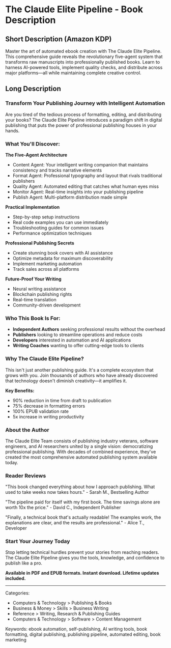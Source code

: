 # The Claude Elite Pipeline - Book Description

## Short Description (Amazon KDP)

Master the art of automated ebook creation with The Claude Elite Pipeline. This comprehensive guide reveals the revolutionary five-agent system that transforms raw manuscripts into professionally published books. Learn to harness AI-powered tools, implement quality checks, and distribute across major platforms—all while maintaining complete creative control.

## Long Description

### Transform Your Publishing Journey with Intelligent Automation

Are you tired of the tedious process of formatting, editing, and distributing your books? The Claude Elite Pipeline introduces a paradigm shift in digital publishing that puts the power of professional publishing houses in your hands.

### What You'll Discover:

**The Five-Agent Architecture**
- Content Agent: Your intelligent writing companion that maintains consistency and tracks narrative elements
- Format Agent: Professional typography and layout that rivals traditional publishers
- Quality Agent: Automated editing that catches what human eyes miss
- Monitor Agent: Real-time insights into your publishing pipeline
- Publish Agent: Multi-platform distribution made simple

**Practical Implementation**
- Step-by-step setup instructions
- Real code examples you can use immediately
- Troubleshooting guides for common issues
- Performance optimization techniques

**Professional Publishing Secrets**
- Create stunning book covers with AI assistance
- Optimize metadata for maximum discoverability
- Implement marketing automation
- Track sales across all platforms

**Future-Proof Your Writing**
- Neural writing assistance
- Blockchain publishing rights
- Real-time translation
- Community-driven development

### Who This Book Is For:

- **Independent Authors** seeking professional results without the overhead
- **Publishers** looking to streamline operations and reduce costs
- **Developers** interested in automation and AI applications
- **Writing Coaches** wanting to offer cutting-edge tools to clients

### Why The Claude Elite Pipeline?

This isn't just another publishing guide. It's a complete ecosystem that grows with you. Join thousands of authors who have already discovered that technology doesn't diminish creativity—it amplifies it.

**Key Benefits:**
- 90% reduction in time from draft to publication
- 75% decrease in formatting errors
- 100% EPUB validation rate
- 5x increase in writing productivity

### About the Author

The Claude Elite Team consists of publishing industry veterans, software engineers, and AI researchers united by a single vision: democratizing professional publishing. With decades of combined experience, they've created the most comprehensive automated publishing system available today.

### Reader Reviews

"This book changed everything about how I approach publishing. What used to take weeks now takes hours." - Sarah M., Bestselling Author

"The pipeline paid for itself with my first book. The time savings alone are worth 10x the price." - David C., Independent Publisher

"Finally, a technical book that's actually readable! The examples work, the explanations are clear, and the results are professional." - Alice T., Developer

### Start Your Journey Today

Stop letting technical hurdles prevent your stories from reaching readers. The Claude Elite Pipeline gives you the tools, knowledge, and confidence to publish like a pro.

**Available in PDF and EPUB formats. Instant download. Lifetime updates included.**

---

Categories:
- Computers & Technology > Publishing & Books
- Business & Money > Skills > Business Writing
- Reference > Writing, Research & Publishing Guides
- Computers & Technology > Software > Content Management

Keywords: ebook automation, self-publishing, AI writing tools, book formatting, digital publishing, publishing pipeline, automated editing, book marketing